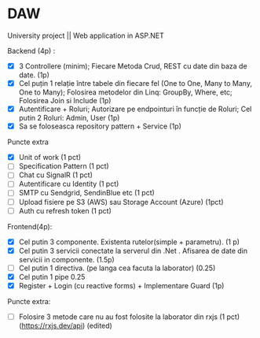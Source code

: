 # DAW
University project || Web application in ASP.NET

Backend (4p) :
 - [x] 3 Controllere (minim); Fiecare Metoda Crud, REST cu date din baza de date. (1p)
 - [x] Cel puțin 1 relație între tabele din fiecare fel (One to One, Many to Many, One to Many); Folosirea metodelor din Linq: GroupBy, Where, etc; Folosirea Join si Include (1p)
 - [x] Autentificare + Roluri; Autorizare pe endpointuri în funcție de Roluri; Cel putin 2 Roluri: Admin, User (1p)
 - [x]  Sa se foloseasca repository pattern + Service (1p)
 
Puncte extra
 - [x] Unit of work (1 pct)
 - [ ] Specification Pattern (1 pct)
 - [ ] Chat cu SignalR (1 pct)
 - [ ] Autentificare cu Identity (1 pct)
 - [ ] SMTP cu Sendgrid, SendinBlue etc (1 pct)
 - [ ] Upload fisiere pe S3 (AWS) sau Storage Account (Azure) (1pct)
 - [ ] Auth cu refresh token (1 pct)

Frontend(4p):
 - [x] Cel putin 3 componente. Existenta rutelor(simple + parametru). (1 p)
 - [x] Cel putin 3 servicii conectate la serverul din .Net . Afisarea de date din servicii in componente.  (1.5p)
 - [ ] Cel putin 1 directiva. (pe langa cea facuta la laborator) (0.25)
 - [x] Cel putin 1 pipe 0.25
  - [x] Register + Login (cu reactive forms) + Implementare Guard (1p)
  
Puncte extra: 
 - [ ] Folosire 3 metode care nu au fost folosite la laborator din rxjs (1 pct) (https://rxjs.dev/api) (edited)

